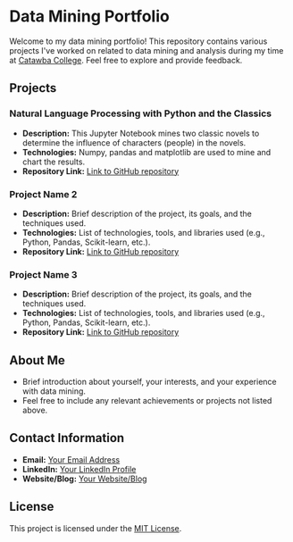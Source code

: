 # Data Mining Portfolio

Welcome to my data mining portfolio! This repository contains various projects I've worked on related to data mining and analysis during my time at <a href="http://www.catawba.edu">Catawba College</a>. Feel free to explore and provide feedback.

## Projects

### Natural Language Processing with Python and the Classics
- **Description:** This Jupyter Notebook mines two classic novels to determine the influence of characters (people) in the novels. 
- **Technologies:** Numpy, pandas and matplotlib are used to mine and chart the results.
- **Repository Link:** [Link to GitHub repository](#)

### Project Name 2
- **Description:** Brief description of the project, its goals, and the techniques used.
- **Technologies:** List of technologies, tools, and libraries used (e.g., Python, Pandas, Scikit-learn, etc.).
- **Repository Link:** [Link to GitHub repository](#)

### Project Name 3
- **Description:** Brief description of the project, its goals, and the techniques used.
- **Technologies:** List of technologies, tools, and libraries used (e.g., Python, Pandas, Scikit-learn, etc.).
- **Repository Link:** [Link to GitHub repository](#)

## About Me
- Brief introduction about yourself, your interests, and your experience with data mining.
- Feel free to include any relevant achievements or projects not listed above.

## Contact Information
- **Email:** [Your Email Address](mailto:youremail@example.com)
- **LinkedIn:** [Your LinkedIn Profile](https://www.linkedin.com/in/yourprofile)
- **Website/Blog:** [Your Website/Blog](https://yourwebsite.com)

## License
This project is licensed under the [MIT License](LICENSE).
